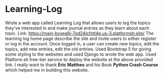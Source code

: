 # Learning-Log
Wrote a web app called Learning Log that allows users to log the topics they've interested in and make journal entries as they learn about each topic. Link: https://main-bvxea6i-7od24jcfntl4e.us-3.platformsh.site/
The learning log home page describe the site and invite users to either register or log in the account.
Once logged in, a user can create new topics, edit the topics, add new entries, edit the old entries.
Used Bootstrap 5 for giving some styling to the websites and used Django to wrote the web app.
Used Platform.sh free-tier service to deploy the website at the above provided link.
I really want to thank **Eric Matthes** and his Book **Python Crash Course** which helped me in building this website.
